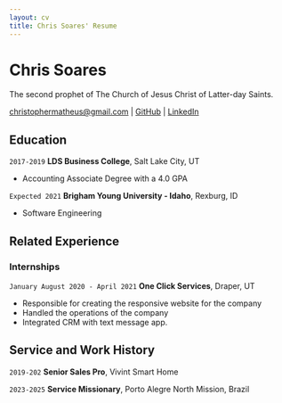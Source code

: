 ```yaml
---
layout: cv
title: Chris Soares' Resume
---
```

# Chris Soares
The second prophet of The Church of Jesus Christ of Latter-day Saints.

<div id="webaddress">
<a href="christophermatheus@gmail.com">christophermatheus@gmail.com</a>
| <a href="https://github.com/chrissoares26">GitHub</a>
| <a href="https://www.linkedin.com/in/chrissoares26/">LinkedIn</a>
</div>

<!-- https://www.monique.tech/the-art-of-markdown -->

## Education

`2017-2019`
__LDS Business College__, Salt Lake City, UT

- Accounting Associate Degree with a 4.0 GPA

`Expected 2021`
__Brigham Young University - Idaho__, Rexburg, ID

- Software Engineering


## Related Experience

### Internships

`January August 2020 - April 2021`
__One Click Services__, Draper, UT

- Responsible for creating the responsive website for the company
- Handled the operations of the company
- Integrated CRM with text message app.


## Service and Work History

`2019-202`
__Senior Sales Pro__, Vivint Smart Home


`2023-2025`
__Service Missionary__, Porto Alegre North Mission, Brazil



<!-- ### Footer

Last updated: Apr 2021 -->


